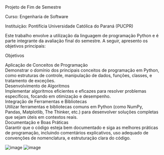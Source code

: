 Projeto de Fim de Semestre

Curso: Engenharia de Software

Instituição: Pontifícia Universidade Católica do Paraná (PUCPR)

Este trabalho envolve a utilização da linguagem de programação Python e é parte integrante da avaliação final do semestre. A seguir, apresento os objetivos principais:

Objetivos

Aplicação de Conceitos de Programação<br>
Demonstrar o domínio dos principais conceitos de programação em Python, como estruturas de controle, manipulação de dados, funções, classes, e tratamento de exceções.<br>
Desenvolvimento de Algoritmos<br>
Implementar algoritmos eficientes e eficazes para resolver problemas específicos, focando em otimização e desempenho.<br>
Integração de Ferramentas e Bibliotecas<br>
Utilizar ferramentas e bibliotecas comuns em Python (como NumPy, Pandas, Matplotlib, The Thinker, etc.) para desenvolver soluções completas que sejam úteis em contextos reais.<br>
Documentação e Boas Práticas<br>
Garantir que o código esteja bem documentado e siga as melhores práticas de programação, incluindo comentários explicativos, uso adequado de convenções de nomenclatura, e estruturação clara do código.<br>

![image](https://github.com/vieiraadev/python-system/assets/164572708/c85b8dd0-25d9-40ea-a2d9-8e9a4c1caa14)
![image](https://github.com/vieiraadev/python-system/assets/164572708/e9609a06-2110-4af3-ad8a-3a631b008722)
